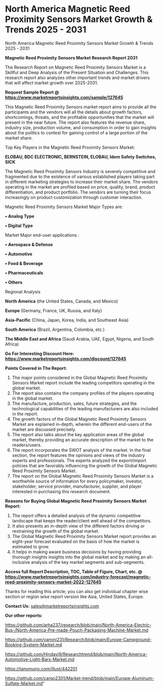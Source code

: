 # North America Magnetic Reed Proximity Sensors Market Growth & Trends 2025 - 2031
North America Magnetic Reed Proximity Sensors Market Growth & Trends 2025 - 2031

<strong>Magnetic Reed Proximity Sensors Market Research Report 2031</strong>

The Research Report on Magnetic Reed Proximity Sensors Market is a Skillful and Deep Analysis of the Present Situation and Challenges. This research report also analyzes other important trends and market drivers that will affect market growth over 2025-2031.

<strong>Request Sample Report @ <a href=https://www.marketreportsinsights.com/sample/127645>https://www.marketreportsinsights.com/sample/127645</a></strong>

This Magnetic Reed Proximity Sensors market report aims to provide all the participants and the vendors will all the details about growth factors, shortcomings, threats, and the profitable opportunities that the market will present in the near future. The report also features the revenue share, industry size, production volume, and consumption in order to gain insights about the politics to contest for gaining control of a large portion of the market share.

Top Key Players in the Magnetic Reed Proximity Sensors Market:

<strong>ELOBAU, BDC ELECTRONIC, BERNSTEIN, ELOBAU, Idem Safety Switches, SICK</strong>

The Magnetic Reed Proximity Sensors Industry is severely competitive and fragmented due to the existence of various established players taking part in different marketing strategies to increase their market share. The vendors operating in the market are profiled based on price, quality, brand, product differentiation, and product portfolio. The vendors are turning their focus increasingly on product customization through customer interaction.

Magnetic Reed Proximity Sensors Market Major Types are:

<strong>• Analog Type

• Digital Type</strong>

Market Major end-user applications :

<strong>• Aerospace & Defense

• Automotive

• Food & Beverage

• Pharmaceuticals

• Others</strong>

Regional Analysis

</u><strong><b>North America</b></strong> (the United States, Canada, and Mexico)

<strong><b>Europe </b></strong>(Germany, France, UK, Russia, and Italy)

<strong><b>Asia-Pacific</b></strong> (China, Japan, Korea, India, and Southeast Asia)

<strong><b>South America</b></strong> (Brazil, Argentina, Colombia, etc.)

<strong><b>The Middle East and Africa</b></strong> (Saudi Arabia, UAE, Egypt, Nigeria, and South Africa)

<strong>Go For Interesting Discount Here: <a href=https://www.marketreportsinsights.com/discount/127645>https://www.marketreportsinsights.com/discount/127645</a></strong>

<strong>Points Covered in The Report:</strong>
<ol>
  <li>The major points considered in the Global Magnetic Reed Proximity Sensors Market report include the leading competitors operating in the global market.</li>
  <li>The report also contains the company profiles of the players operating in the global market.</li>
  <li>The manufacture, production, sales, future strategies, and the technological capabilities of the leading manufacturers are also included in the report.</li>
  <li>The growth factors of the Global Magnetic Reed Proximity Sensors Market are explained in-depth, wherein the different end-users of the market are discussed precisely.</li>
  <li>The report also talks about the key application areas of the global market, thereby providing an accurate description of the market to the readers/users.</li>
  <li>The report incorporates the SWOT analysis of the market. In the final section, the report features the opinions and views of the industry experts and professionals. The experts analyzed the export/import policies that are favorably influencing the growth of the Global Magnetic Reed Proximity Sensors Market.</li>
  <li>The report on the Global Magnetic Reed Proximity Sensors Market is a worthwhile source of information for every policymaker, investor, stakeholder, service provider, manufacturer, supplier, and player interested in purchasing this research document.</li>
</ol>
<strong>Reasons for Buying Global Magnetic Reed Proximity Sensors Market Report:</strong>

<ol>
  <li>The report offers a detailed analysis of the dynamic competitive landscape that keeps the reader/client well ahead of the competitors.</li>
  <li>It also presents an in-depth view of the different factors driving or restraining the growth of the global market.</li>
  <li>The Global Magnetic Reed Proximity Sensors Market report provides an eight-year forecast evaluated on the basis of how the market is estimated to grow.</li>
  <li>It helps in making aware business decisions by having providing thorough insights insights into the global market and by making an all-inclusive analysis of the key market segments and sub-segments.</li>
</ol>
<strong>Access full Report Description, TOC, Table of Figure, Chart, etc. @ <a href=https://www.marketreportsinsights.com/industry-forecast/magnetic-reed-proximity-sensors-market-2022-127645>https://www.marketreportsinsights.com/industry-forecast/magnetic-reed-proximity-sensors-market-2022-127645</a></strong>


Thanks for reading this article; you can also get individual chapter wise section or region wise report version like Asia, United States, Europe.

<strong>Contact Us:</strong>
sales@marketreportsinsights.com

<strong>Our other reports:</strong>

<a href=https://github.com/arha237/research/blob/main/North-America-Electric-Bus-/North-America-Pre-made-Pouch-Packaging-Machine-Market.md>https://github.com/arha237/research/blob/main/North-America-Electric-Bus-/North-America-Pre-made-Pouch-Packaging-Machine-Market.md</a>

<a href=https://github.com/yamini231/Research/blob/main/Europe-Campground-Booking-System-Market.md>https://github.com/yamini231/Research/blob/main/Europe-Campground-Booking-System-Market.md</a>

<a href=https://github.com/Hindavi9/Researchtrend/blob/main/North-America-Automotive-Light-Bars-Market.md>https://github.com/Hindavi9/Researchtrend/blob/main/North-America-Automotive-Light-Bars-Market.md</a>

<a href=https://tanomuno.com/illust/442201>https://tanomuno.com/illust/442201</a>

<a href=https://github.com/cargo2301/Market-trend/blob/main/Europe-Aluminum-Sulfate-Market.md>https://github.com/cargo2301/Market-trend/blob/main/Europe-Aluminum-Sulfate-Market.md</a>"
